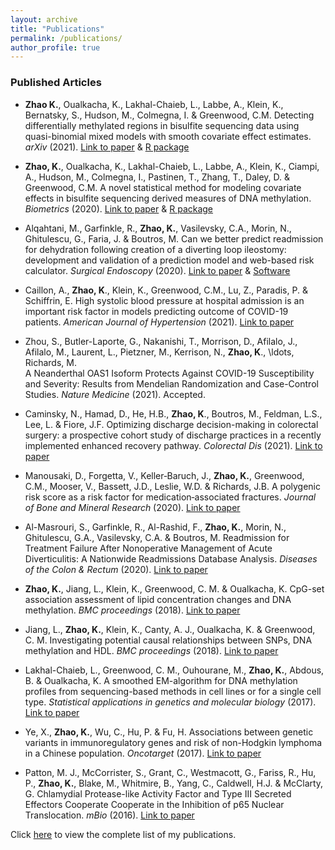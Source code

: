 ```yaml
---
layout: archive
title: "Publications"
permalink: /publications/
author_profile: true
---
```


### Published Articles

- **Zhao K.**, Oualkacha, K., Lakhal-Chaieb, L., Labbe, A., Klein, K., Bernatsky, S., Hudson, M., Colmegna, I. & Greenwood, C.M.  Detecting differentially methylated regions in bisulfite sequencing data using quasi-binomial mixed models with smooth covariate effect estimates.   *arXiv* (2021). [Link to paper](https://arxiv.org/abs/2101.07374) & [R package](https://github.com/kaiqiong/SOMNiBUS) 

- **Zhao, K.**,  Oualkacha, K., Lakhal-Chaieb, L., Labbe, A., Klein, K., Ciampi, A., Hudson, M., Colmegna, I., Pastinen, T., Zhang, T., Daley, D. & Greenwood, C.M. A novel statistical method for modeling covariate effects in bisulfite sequencing derived measures of DNA methylation. *Biometrics* (2020). [Link to paper](https://onlinelibrary.wiley.com/doi/full/10.1111/biom.13307) & [R package](https://github.com/kaiqiong/SOMNiBUS)

- Alqahtani, M., Garfinkle, R., **Zhao, K.**, Vasilevsky, C.A., Morin, N., Ghitulescu, G., Faria, J. &  Boutros, M. Can we better predict readmission for dehydration following creation of a diverting loop ileostomy: development and validation of a prediction model and web-based risk calculator. *Surgical Endoscopy* (2020). [Link to paper](https://link.springer.com/article/10.1007%2Fs00464-019-07069-2) & [Software](https://kaiqiong.shinyapps.io/dehydration_app/)

- Caillon, A., **Zhao, K**., Klein, K., Greenwood, C.M., Lu, Z., Paradis, P. &  Schiffrin, E.
	 High systolic blood pressure at hospital admission is an important risk factor in models predicting outcome of COVID-19 patients. *American Journal of Hypertension* (2021). [Link to paper](https://academic.oup.com/ajh/advance-article/doi/10.1093/ajh/hpaa225/6056792) 
	
- Zhou, S., Butler-Laporte, G., Nakanishi, T., Morrison, D., Afilalo, J., Afilalo, M., Laurent, L., Pietzner, M., Kerrison, N., **Zhao, K**., \ldots, Richards, M.  
    A Neanderthal OAS1 Isoform Protects Against COVID-19 Susceptibility and Severity: Results from Mendelian Randomization and Case-Control Studies. *Nature Medicine* (2021). Accepted.
	
- Caminsky, N., Hamad, D., He, H.B., **Zhao, K**., Boutros, M., Feldman, L.S., Lee, L. & Fiore, J.F. Optimizing discharge decision-making in colorectal surgery: a prospective cohort study of discharge practices in a recently implemented enhanced recovery pathway. *Colorectal Dis* (2021). [Link to paper](https://doi.org/10.1111/codi.15525)

- Manousaki, D., Forgetta, V., Keller‐Baruch, J., **Zhao, K.**, Greenwood, C.M., Mooser, V., Bassett, J.D., Leslie, W.D. &  Richards, J.B.
	A polygenic risk score as a risk factor for medication‐associated fractures. *Journal of Bone and Mineral Research* (2020). [Link to paper](https://asbmr.onlinelibrary.wiley.com/doi/abs/10.1002/jbmr.4104) 
	
- Al-Masrouri, S., Garfinkle, R., Al-Rashid, F., **Zhao, K.**, Morin, N., Ghitulescu, G.A., Vasilevsky, C.A. &  Boutros, M.
	Readmission for Treatment Failure After Nonoperative Management of Acute Diverticulitis: A Nationwide Readmissions Database Analysis. *Diseases of the Colon & Rectum* (2020). [Link to paper](https://journals.lww.com/dcrjournal/Abstract/2020/02000/Readmission_for_Treatment_Failure_After.13.aspx)

- **Zhao, K.**, Jiang, L., Klein, K., Greenwood, C. M. &  Oualkacha, K.
	 CpG-set association assessment of lipid concentration changes and DNA methylation. *BMC proceedings* (2018). [Link to paper](https://bmcproc.biomedcentral.com/articles/10.1186/s12919-018-0127-8)

-	Jiang, L., **Zhao, K.**, Klein, K., Canty, A. J., Oualkacha, K. &  Greenwood, C. M.
	Investigating potential causal relationships between SNPs, DNA methylation and HDL. *BMC proceedings* (2018). [Link to paper](https://bmcproc.biomedcentral.com/articles/10.1186/s12919-018-0117-x)

-	Lakhal-Chaieb, L., Greenwood, C. M., Ouhourane, M., **Zhao, K.**, Abdous, B. &  Oualkacha, K. 
	A smoothed EM-algorithm for DNA methylation profiles from sequencing-based methods in cell lines or for a single cell type. *Statistical applications in genetics and molecular biology* (2017). [Link to paper](https://www.degruyter.com/view/journals/sagmb/16/5-6/article-p313.xml)	
	
- Ye, X., **Zhao, K.**, Wu, C., Hu, P. &  Fu, H.
    Associations between genetic variants in immunoregulatory genes and risk of non-Hodgkin lymphoma in a Chinese population. *Oncotarget* (2017). [Link to paper](https://www.oncotarget.com/article/14426/text/)	
    
- Patton, M. J., McCorrister, S.,  Grant, C., Westmacott, G., Fariss, R.,  Hu, P., **Zhao, K.**, Blake, M.,  Whitmire, B.,  Yang, C.,  Caldwell, H.J. &  McClarty, G. 
    Chlamydial Protease-like Activity Factor and Type III Secreted Effectors Cooperate Cooperate in the Inhibition of p65 Nuclear Translocation. *mBio* (2016). [Link to paper](https://mbio.asm.org/content/7/5/e01427-16)	

Click [here](https://scholar.google.com/citations?user=zhFr2gMAAAAJ&hl=en) to view the complete list of my publications.